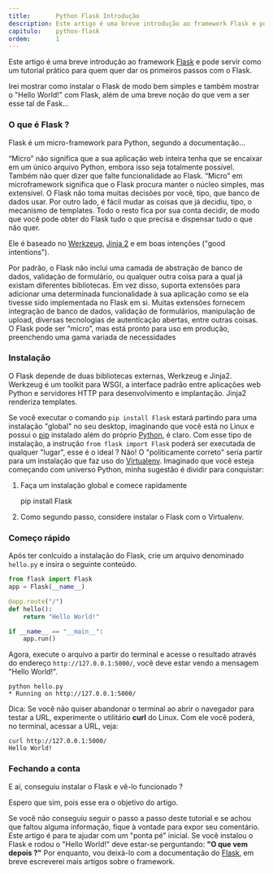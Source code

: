 ```yaml
---
title:       Python Flask Introdução
description: Este artigo é uma breve introdução ao framework Flask e pode servir como um tutorial prático para quem quer dar os primeiros passos com o Flask
capitulo:    python-flask
ordem:       1
---
```


Este artigo é uma breve introdução ao framework [Flask](http://flask.pocoo.org/ "link-externo") e pode servir como um
tutorial prático para quem quer dar os primeiros passos com o Flask.

Irei mostrar como instalar o Flask de modo bem simples e também mostrar o "Hello World!" com Flask, além de uma breve
noção do que vem a ser esse tal de Fask...



### O que é Flask ?

Flask é um micro-framework para Python, segundo a documentação...

“Micro” não significa que a sua aplicação web inteira tenha que se encaixar em um único arquivo Python, embora isso seja 
totalmente possível. Também não quer dizer que falte funcionalidade ao Flask. “Micro” em microframework significa que o 
Flask procura manter o núcleo simples, mas extensível. O Flask não toma muitas decisões por você, tipo, que banco de dados
usar. Por outro lado, é fácil mudar as coisas que já decidiu, tipo, o mecanismo de templates. Todo o resto fica por sua 
conta decidir, de modo que você pode obter do Flask tudo o que precisa e dispensar tudo o que não quer.

Ele é baseado no [Werkzeug](http://werkzeug.pocoo.org/ "link-externo"), [Jinja 2](http://jinja.pocoo.org/ "link-externo")
e em boas intenções ("good intentions").

Por padrão, o Flask não inclui uma camada de abstração de banco de dados, validação de formulário, ou qualquer outra 
coisa para a qual já existam diferentes bibliotecas. Em vez disso, suporta extensões para adicionar uma determinada 
funcionalidade à sua aplicação como se ela tivesse sido implementada no Flask em si. Muitas extensões fornecem integração 
de banco de dados, validação de formulários, manipulação de upload, diversas tecnologias de autenticação abertas, entre 
outras coisas. O Flask pode ser “micro”, mas está pronto para uso em produção, preenchendo uma gama variada de necessidades



### Instalação

O Flask depende de duas bibliotecas externas, Werkzeug e Jinja2. Werkzeug é um toolkit para WSGI, a interface padrão 
entre aplicações web Python e servidores HTTP para desenvolvimento e implantação. Jinja2 renderiza templates.

Se você executar o comando `pip install Flask` estará partindo para uma instalação "global" no seu desktop, imaginando 
que você está no Linux e possui o [pip](/linux/instalando-pip/) instalado além do próprio [Python](/linux/instalando-python/),
é claro. Com esse tipo de instalação, a instrução `from flask import Flask` poderá ser executada de qualquer "lugar", 
esse é o ideal ? Não! O "politicamente correto" seria partir para um instalação que faz uso do 
[Virtualenv](/linux/instalando-virtualenv/). Imaginado que você esteja começando com universo Python, minha
sugestão é dividir para conquistar:

1) Faça um instalação global e comece rapidamente

    pip install Flask

2) Como segundo passo, considere instalar o Flask com o Virtualenv.


### Começo rápido

Após ter conlcuído a instalação do Flask, crie um arquivo denominado `hello.py` e insira o seguinte conteúdo.

```python
from flask import Flask
app = Flask(__name__)

@app.route("/")
def hello():
    return "Hello World!"

if __name__ == "__main__":
    app.run()
```

Agora, execute o arquivo a partir do terminal e acesse o resultado através do endereço `http://127.0.0.1:5000/`, você
deve estar vendo a mensagem "Hello World!".

    python hello.py
    * Running on http://127.0.0.1:5000/

Dica: Se você não quiser abandonar o terminal ao abrir o navegador para testar a URL, experimente o utilitário __curl__
do Linux. Com ele você poderá, no terminal, acessar a URL, veja:

    curl http://127.0.0.1:5000/
    Hello World!



### Fechando a conta

E aí, conseguiu instalar o Flask e vê-lo funcionado ?

Espero que sim, pois esse era o objetivo do artigo.

Se você não conseguiu seguir o passo a passo deste tutorial e se achou que faltou alguma informação, fique à vontade
para expor seu comentário. Este artigo é para te ajudar com um "ponta pé" inicial. Se você instalou o Flask e rodou o 
"Hello World!" deve estar-se perguntando: __"O que vem depois ?"__ Por enquanto, vou deixá-lo com a documentação do
[Flask](http://flask.pocoo.org/docs/0.10/ "link-externo"), em breve escreverei mais artigos sobre o framework.
